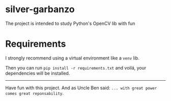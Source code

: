 # silver-garbanzo
The project is intended to study Python's OpenCV lib with fun

# Requirements

I strongly recommend using a virtual environment like a `venv` lib.

Then you can run `pip install -r requirements.txt` and voilá, your dependencies will be installed.

---

Have fun with this project. And as Uncle Ben said: `... with great power comes great reponsability`.
